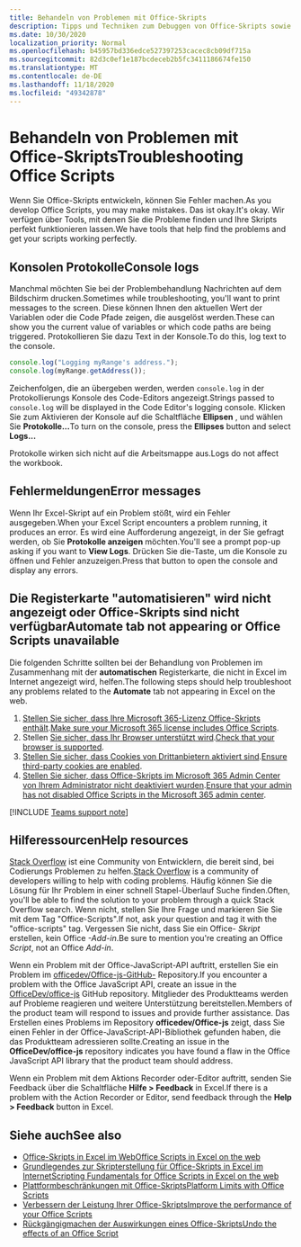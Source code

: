 ```yaml
---
title: Behandeln von Problemen mit Office-Skripts
description: Tipps und Techniken zum Debuggen von Office-Skripts sowie Hilferessourcen.
ms.date: 10/30/2020
localization_priority: Normal
ms.openlocfilehash: b45957bd336edce527397253cacec8cb09df715a
ms.sourcegitcommit: 82d3c0ef1e187bcdeceb2b5fc3411186674fe150
ms.translationtype: MT
ms.contentlocale: de-DE
ms.lasthandoff: 11/18/2020
ms.locfileid: "49342878"
---
```

# <a name="troubleshooting-office-scripts"></a><span data-ttu-id="19c0c-103">Behandeln von Problemen mit Office-Skripts</span><span class="sxs-lookup"><span data-stu-id="19c0c-103">Troubleshooting Office Scripts</span></span>

<span data-ttu-id="19c0c-104">Wenn Sie Office-Skripts entwickeln, können Sie Fehler machen.</span><span class="sxs-lookup"><span data-stu-id="19c0c-104">As you develop Office Scripts, you may make mistakes.</span></span> <span data-ttu-id="19c0c-105">Das ist okay.</span><span class="sxs-lookup"><span data-stu-id="19c0c-105">It's okay.</span></span> <span data-ttu-id="19c0c-106">Wir verfügen über Tools, mit denen Sie die Probleme finden und Ihre Skripts perfekt funktionieren lassen.</span><span class="sxs-lookup"><span data-stu-id="19c0c-106">We have tools that help find the problems and get your scripts working perfectly.</span></span>

## <a name="console-logs"></a><span data-ttu-id="19c0c-107">Konsolen Protokolle</span><span class="sxs-lookup"><span data-stu-id="19c0c-107">Console logs</span></span>

<span data-ttu-id="19c0c-108">Manchmal möchten Sie bei der Problembehandlung Nachrichten auf dem Bildschirm drucken.</span><span class="sxs-lookup"><span data-stu-id="19c0c-108">Sometimes while troubleshooting, you'll want to print messages to the screen.</span></span> <span data-ttu-id="19c0c-109">Diese können Ihnen den aktuellen Wert der Variablen oder die Code Pfade zeigen, die ausgelöst werden.</span><span class="sxs-lookup"><span data-stu-id="19c0c-109">These can show you the current value of variables or which code paths are being triggered.</span></span> <span data-ttu-id="19c0c-110">Protokollieren Sie dazu Text in der Konsole.</span><span class="sxs-lookup"><span data-stu-id="19c0c-110">To do this, log text to the console.</span></span>

```TypeScript
console.log("Logging myRange's address.");
console.log(myRange.getAddress());
```

<span data-ttu-id="19c0c-111">Zeichenfolgen, die an übergeben werden, werden `console.log` in der Protokollierungs Konsole des Code-Editors angezeigt.</span><span class="sxs-lookup"><span data-stu-id="19c0c-111">Strings passed to `console.log` will be displayed in the Code Editor's logging console.</span></span> <span data-ttu-id="19c0c-112">Klicken Sie zum Aktivieren der Konsole auf die Schaltfläche **Ellipsen** , und wählen Sie **Protokolle...**</span><span class="sxs-lookup"><span data-stu-id="19c0c-112">To turn on the console, press the **Ellipses** button and select **Logs...**</span></span>

<span data-ttu-id="19c0c-113">Protokolle wirken sich nicht auf die Arbeitsmappe aus.</span><span class="sxs-lookup"><span data-stu-id="19c0c-113">Logs do not affect the workbook.</span></span>

## <a name="error-messages"></a><span data-ttu-id="19c0c-114">Fehlermeldungen</span><span class="sxs-lookup"><span data-stu-id="19c0c-114">Error messages</span></span>

<span data-ttu-id="19c0c-115">Wenn Ihr Excel-Skript auf ein Problem stößt, wird ein Fehler ausgegeben.</span><span class="sxs-lookup"><span data-stu-id="19c0c-115">When your Excel Script encounters a problem running, it produces an error.</span></span> <span data-ttu-id="19c0c-116">Es wird eine Aufforderung angezeigt, in der Sie gefragt werden, ob Sie **Protokolle anzeigen** möchten.</span><span class="sxs-lookup"><span data-stu-id="19c0c-116">You'll see a prompt pop-up asking if you want to **View Logs**.</span></span> <span data-ttu-id="19c0c-117">Drücken Sie die-Taste, um die Konsole zu öffnen und Fehler anzuzeigen.</span><span class="sxs-lookup"><span data-stu-id="19c0c-117">Press that button to open the console and display any errors.</span></span>

## <a name="automate-tab-not-appearing-or-office-scripts-unavailable"></a><span data-ttu-id="19c0c-118">Die Registerkarte "automatisieren" wird nicht angezeigt oder Office-Skripts sind nicht verfügbar</span><span class="sxs-lookup"><span data-stu-id="19c0c-118">Automate tab not appearing or Office Scripts unavailable</span></span>

<span data-ttu-id="19c0c-119">Die folgenden Schritte sollten bei der Behandlung von Problemen im Zusammenhang mit der **automatischen** Registerkarte, die nicht in Excel im Internet angezeigt wird, helfen.</span><span class="sxs-lookup"><span data-stu-id="19c0c-119">The following steps should help troubleshoot any problems related to the **Automate** tab not appearing in Excel on the web.</span></span>

1. <span data-ttu-id="19c0c-120">[Stellen Sie sicher, dass Ihre Microsoft 365-Lizenz Office-Skripts enthält](../overview/excel.md#requirements).</span><span class="sxs-lookup"><span data-stu-id="19c0c-120">[Make sure your Microsoft 365 license includes Office Scripts](../overview/excel.md#requirements).</span></span>
1. <span data-ttu-id="19c0c-121">Stellen [Sie sicher, dass Ihr Browser unterstützt wird](platform-limits.md#browser-support).</span><span class="sxs-lookup"><span data-stu-id="19c0c-121">[Check that your browser is supported](platform-limits.md#browser-support).</span></span>
1. <span data-ttu-id="19c0c-122">[Stellen Sie sicher, dass Cookies von Drittanbietern aktiviert sind](platform-limits.md#third-party-cookies).</span><span class="sxs-lookup"><span data-stu-id="19c0c-122">[Ensure third-party cookies are enabled](platform-limits.md#third-party-cookies).</span></span>
1. <span data-ttu-id="19c0c-123">[Stellen Sie sicher, dass Office-Skripts im Microsoft 365 Admin Center von Ihrem Administrator nicht deaktiviert wurden](/microsoft-365/admin/manage/manage-office-scripts-settings).</span><span class="sxs-lookup"><span data-stu-id="19c0c-123">[Ensure that your admin has not disabled Office Scripts in the Microsoft 365 admin center](/microsoft-365/admin/manage/manage-office-scripts-settings).</span></span>

[!INCLUDE [Teams support note](../includes/teams-support-note.md)]

## <a name="help-resources"></a><span data-ttu-id="19c0c-124">Hilferessourcen</span><span class="sxs-lookup"><span data-stu-id="19c0c-124">Help resources</span></span>

<span data-ttu-id="19c0c-125">[Stack Overflow](https://stackoverflow.com/questions/tagged/office-scripts) ist eine Community von Entwicklern, die bereit sind, bei Codierungs Problemen zu helfen.</span><span class="sxs-lookup"><span data-stu-id="19c0c-125">[Stack Overflow](https://stackoverflow.com/questions/tagged/office-scripts) is a community of developers willing to help with coding problems.</span></span> <span data-ttu-id="19c0c-126">Häufig können Sie die Lösung für Ihr Problem in einer schnell Stapel-Überlauf Suche finden.</span><span class="sxs-lookup"><span data-stu-id="19c0c-126">Often, you'll be able to find the solution to your problem through a quick Stack Overflow search.</span></span> <span data-ttu-id="19c0c-127">Wenn nicht, stellen Sie Ihre Frage und markieren Sie Sie mit dem Tag "Office-Scripts".</span><span class="sxs-lookup"><span data-stu-id="19c0c-127">If not, ask your question and tag it with the "office-scripts" tag.</span></span> <span data-ttu-id="19c0c-128">Vergessen Sie nicht, dass Sie ein Office- *Skript* erstellen, kein Office *-Add-in*.</span><span class="sxs-lookup"><span data-stu-id="19c0c-128">Be sure to mention you're creating an Office *Script*, not an Office *Add-in*.</span></span>

<span data-ttu-id="19c0c-129">Wenn ein Problem mit der Office-JavaScript-API auftritt, erstellen Sie ein Problem im [officedev/Office-js-GitHub-](https://github.com/OfficeDev/office-js) Repository.</span><span class="sxs-lookup"><span data-stu-id="19c0c-129">If you encounter a problem with the Office JavaScript API, create an issue in the [OfficeDev/office-js](https://github.com/OfficeDev/office-js) GitHub repository.</span></span> <span data-ttu-id="19c0c-130">Mitglieder des Produktteams werden auf Probleme reagieren und weitere Unterstützung bereitstellen.</span><span class="sxs-lookup"><span data-stu-id="19c0c-130">Members of the product team will respond to issues and provide further assistance.</span></span> <span data-ttu-id="19c0c-131">Das Erstellen eines Problems im Repository **officedev/Office-js** zeigt, dass Sie einen Fehler in der Office-JavaScript-API-Bibliothek gefunden haben, die das Produktteam adressieren sollte.</span><span class="sxs-lookup"><span data-stu-id="19c0c-131">Creating an issue in the **OfficeDev/office-js** repository indicates you have found a flaw in the Office JavaScript API library that the product team should address.</span></span>

<span data-ttu-id="19c0c-132">Wenn ein Problem mit dem Aktions Recorder oder-Editor auftritt, senden Sie Feedback über die Schaltfläche **Hilfe > Feedback** in Excel.</span><span class="sxs-lookup"><span data-stu-id="19c0c-132">If there is a problem with the Action Recorder or Editor, send feedback through the **Help > Feedback** button in Excel.</span></span>

## <a name="see-also"></a><span data-ttu-id="19c0c-133">Siehe auch</span><span class="sxs-lookup"><span data-stu-id="19c0c-133">See also</span></span>

- [<span data-ttu-id="19c0c-134">Office-Skripts in Excel im Web</span><span class="sxs-lookup"><span data-stu-id="19c0c-134">Office Scripts in Excel on the web</span></span>](../overview/excel.md)
- [<span data-ttu-id="19c0c-135">Grundlegendes zur Skripterstellung für Office-Skripts in Excel im Internet</span><span class="sxs-lookup"><span data-stu-id="19c0c-135">Scripting Fundamentals for Office Scripts in Excel on the web</span></span>](../develop/scripting-fundamentals.md)
- [<span data-ttu-id="19c0c-136">Plattformbeschränkungen mit Office-Skripts</span><span class="sxs-lookup"><span data-stu-id="19c0c-136">Platform Limits with Office Scripts</span></span>](platform-limits.md)
- [<span data-ttu-id="19c0c-137">Verbessern der Leistung Ihrer Office-Skripts</span><span class="sxs-lookup"><span data-stu-id="19c0c-137">Improve the performance of your Office Scripts</span></span>](../develop/web-client-performance.md)
- [<span data-ttu-id="19c0c-138">Rückgängigmachen der Auswirkungen eines Office-Skripts</span><span class="sxs-lookup"><span data-stu-id="19c0c-138">Undo the effects of an Office Script</span></span>](undo.md)
